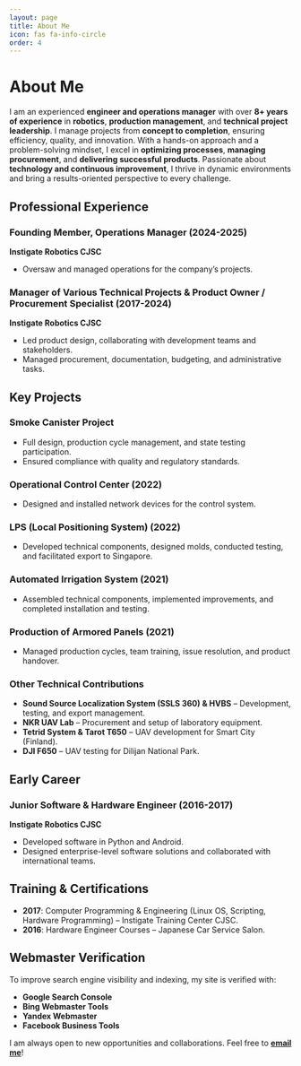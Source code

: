 ```yaml
---
layout: page
title: About Me
icon: fas fa-info-circle
order: 4
---
```


# About Me  

I am an experienced **engineer and operations manager** with over **8+ years of experience** in **robotics**, **production management**, and **technical project leadership**. I manage projects from **concept to completion**, ensuring efficiency, quality, and innovation. With a hands-on approach and a problem-solving mindset, I excel in **optimizing processes**, **managing procurement**, and **delivering successful products**. Passionate about **technology and continuous improvement**, I thrive in dynamic environments and bring a results-oriented perspective to every challenge.  

## Professional Experience  

### Founding Member, Operations Manager (2024-2025)  
**Instigate Robotics CJSC**  
- Oversaw and managed operations for the company’s projects.  

### Manager of Various Technical Projects & Product Owner / Procurement Specialist (2017-2024)  
**Instigate Robotics CJSC**  
- Led product design, collaborating with development teams and stakeholders.  
- Managed procurement, documentation, budgeting, and administrative tasks.  

## Key Projects  

### Smoke Canister Project  
- Full design, production cycle management, and state testing participation.  
- Ensured compliance with quality and regulatory standards.  

### Operational Control Center (2022)  
- Designed and installed network devices for the control system.  

### LPS (Local Positioning System) (2022)  
- Developed technical components, designed molds, conducted testing, and facilitated export to Singapore.  

### Automated Irrigation System (2021)  
- Assembled technical components, implemented improvements, and completed installation and testing.  

### Production of Armored Panels (2021)  
- Managed production cycles, team training, issue resolution, and product handover.  

### Other Technical Contributions  
- **Sound Source Localization System (SSLS 360) & HVBS** – Development, testing, and export management.  
- **NKR UAV Lab** – Procurement and setup of laboratory equipment.  
- **Tetrid System & Tarot T650** – UAV development for Smart City (Finland).  
- **DJI F650** – UAV testing for Dilijan National Park.  

## Early Career  

### Junior Software & Hardware Engineer (2016-2017)  
**Instigate Robotics CJSC**  
- Developed software in Python and Android.  
- Designed enterprise-level software solutions and collaborated with international teams.  

## Training & Certifications  
- **2017**: Computer Programming & Engineering (Linux OS, Scripting, Hardware Programming) – Instigate Training Center CJSC.  
- **2016**: Hardware Engineer Courses – Japanese Car Service Salon.

## Webmaster Verification  
To improve search engine visibility and indexing, my site is verified with:  
- **Google Search Console**  
- **Bing Webmaster Tools**  
- **Yandex Webmaster**  
- **Facebook Business Tools**  

I am always open to new opportunities and collaborations. Feel free to **[email me](mailto:gagik-hovhannisyan.zzz@gmail.com)**!
